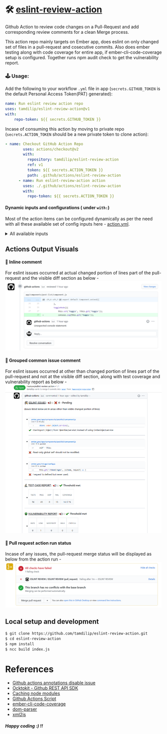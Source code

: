 # 🛠 [eslint-review-action](https://github.com/tamdilip/eslint-review-action.git)
Github Action to review code changes on a Pull-Request and add corresponding review comments for a clean Merge process.

This action repo mainly targets on Ember app, does eslint on only changed set of files in a pull-request and cosecutive commits. Also does ember testing along with code coverage for entire app, if ember-cli-code-coverage setup is configured. Together runs npm audit check to get the vulnerability report.

### 🕹 Usage: 
Add the following to your workflow `.yml` file in app (`secrets.GITHUB_TOKEN` is the default Personal Access Token(PAT) generated):
```yaml
name: Run eslint review action repo
uses: tamdilip/eslint-review-action@v1
with:
    repo-token: ${{ secrets.GITHUB_TOKEN }}
```

Incase of consuming this action by moving to private repo (`secrets.ACTION_TOKEN` should be a new private token to clone action):
```yaml
- name: Checkout GitHub Action Repo
        uses: actions/checkout@v2
        with:
          repository: tamdilip/eslint-review-action
          ref: v1
          token: ${{ secrets.ACTION_TOKEN }}
          path: .github/actions/eslint-review-action
      - name: Run eslint-review-action action
        uses: ./.github/actions/eslint-review-action
        with:
          repo-token: ${{ secrets.ACTION_TOKEN }}
```

#### Dynamic inputs and configurations ( under `with:`)
Most of the action items can be configured dynamically as per the need with all these available set of config inputs here -  [action.yml](https://github.com/tamdilip/eslint-review-action/blob/master/action.yml).

<details>
<summary>All available inputs</summary>
<pre><code>
repo-token:
    description: 'Token used to interact with the Github API.'
    required: true
  bot-user-name:
    description: 'Set username of the token provide to filter out comments'
    required: false
    default: ''
  disable-eslint:
    description: 'Set true to stop linting.'
    required: false
    default: 'false'
  disable-ember-test:
    description: 'Set true to stop ember testing.'
    required: false
    default: 'false'
  disable-npm-audit:
    description: 'Set true to stop npm auditing.'
    required: false
    default: 'false'
  fail-on-test:
    description: 'Set true to fail the pull-request merge status, if ember test has failing test cases.'
    required: false
    default: 'false'
  disable-test-coverage:
    description: 'Set true to stop ember coverage execution, when ember test is enabled.'
    required: false
    default: 'false'
  test-coverage-threshold:
    description: 'Minimum test coverage percentage to pass the pull-request.'
    required: false
    default: '0'
  vulnerability-fail-on:
    description: 'Set vulnerability criteria to fail the pull-request merge status, OPTIONS: INFO/LOW/MODERATE/HIGH/CRITICAL'
    required: false
    default: ''
  pass-emoji:
    description: 'Emoji to indicate fixed eslint issue.'
    required: false
    default: '✔️'
  fail-emoji:
    description: 'Emoji to indicate failed eslint issue.'
    required: false
    default: '❌'
  info-emoji:
    description: 'Emoji to indicate status message.'
    required: false
    default: '📢'
  eslint-emoji:
    description: 'Emoji for eslint header label.'
    required: false
    default: '🛠'
  test-emoji:
    description: 'Emoji for test header label.'
    required: false
    default: '🔬'
  vulnerability-emoji:
    description: 'Emoji for vulnerability header label.'
    required: false
    default: '👽'
  eslint-report-header:
    description: 'Header text for Eslint issues.'
    required: false
    default: 'ESLINT ISSUES'
  test-report-header:
    description: 'Header text for Test case report.'
    required: false
    default: 'TEST CASE REPORT'
  vulnerability-report-header:
    description: 'Header text for node dependencies vulnerability report.'
    required: false
    default: 'VULNERABILITY REPORT'
  eslint-common-issues-disclaimer:
    description: 'Disclaimer text to explain about the common grouped set of eslint issue comment.'
    required: false
    default: 'issues listed below are in areas other than visible changed portion of lines'
</code></pre>
</details>

## Actions Output Visuals
#### 💬 Inline comment
For eslint issues occurred at actual changed portion of lines part of the pull-request and the visible diff section as below -
![Inline Comment](https://raw.githubusercontent.com/tamdilip/eslint-review-action/master/doc/Inline_Comment.png "Inline Comment")

#### 💬 Grouped common issue comment
For eslint issues occurred at other than changed portion of lines part of the pull-request and not at the visible diff section, along with test coverage and vulnerability report as below - 
![Grouped common issue comment](https://raw.githubusercontent.com/tamdilip/eslint-review-action/master/doc/Grouped_Issue_Comment.png "Grouped common issue comment")

#### 💬 Pull request action run status
Incase of any issues, the pull-request merge status will be displayed as below from the action run - 
![Pull request action run status](https://raw.githubusercontent.com/tamdilip/eslint-review-action/master/doc/Review_Action_Status.png "Pull request action run status")

## Local setup and development
```sh
$ git clone https://github.com/tamdilip/eslint-review-action.git
$ cd eslint-review-action
$ npm install
$ ncc build index.js
```

# References
 - [Github actions annotations disable issue](https://github.community/t/disable-github-actions-check-runs-from-annotating-files/118193)
 - [Ocktokit - Github REST API SDK](https://octokit.github.io/rest.js/v18)
 - [Caching node modules](https://help.github.com/en/actions/configuring-and-managing-workflows/caching-dependencies-to-speed-up-workflows)
 - [Github Actions Script](https://github.com/actions/github-script)
 - [ember-cli-code-coverage](https://github.com/kategengler/ember-cli-code-coverage)
 - [dom-parser](https://github.com/ershov-konst/dom-parser)
 - [xml2js](https://github.com/Leonidas-from-XIV/node-xml2js)

##### Happy coding :) !!
